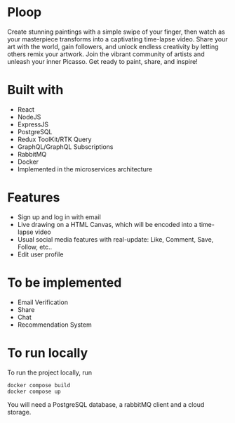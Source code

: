 # Ploop
Create stunning paintings with a simple swipe of your finger, then watch as your masterpiece transforms into a captivating time-lapse video. Share your art with the world, gain followers, and unlock endless creativity by letting others remix your artwork. Join the vibrant community of artists and unleash your inner Picasso. Get ready to paint, share, and inspire!

# Built with

- React
- NodeJS
- ExpressJS
- PostgreSQL
- Redux ToolKit/RTK Query
- GraphQL/GraphQL Subscriptions
- RabbitMQ
- Docker
- Implemented in the microservices architecture

# Features

- Sign up and log in with email
- Live drawing on a HTML Canvas, which will be encoded into a time-lapse video
- Usual social media features with real-update: Like, Comment, Save, Follow, etc..
- Edit user profile

# To be implemented
- Email Verification
- Share
- Chat
- Recommendation System

# To run locally
To run the project locally, run
```
docker compose build
docker compose up
```
You will need a PostgreSQL database, a rabbitMQ client and a cloud storage.
